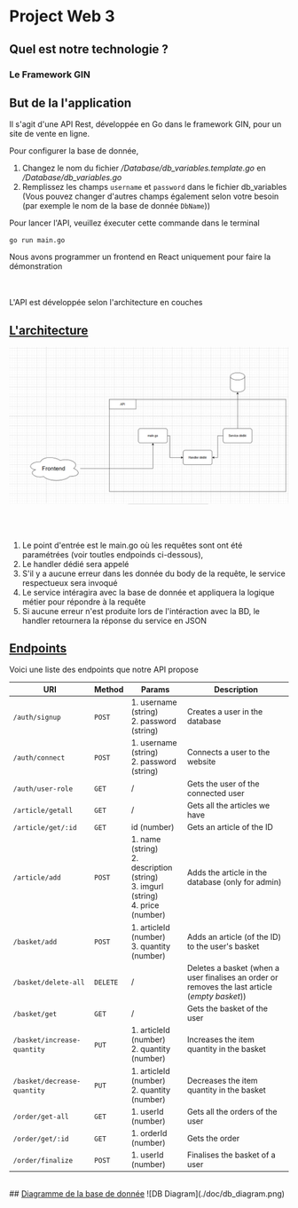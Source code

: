 # Project Web 3

## Quel est notre technologie ?
### <b>Le Framework GIN</b>

## But de la l'application
Il s'agit d'une API Rest, développée en Go dans le framework GIN, pour un site de vente en ligne.

Pour configurer la base de donnée,
1. Changez le nom du fichier <i>/Database/db_variables.template.go</i> en <i>/Database/db_variables.go</i>
1. Remplissez les champs `username` et `password` dans le fichier db_variables (Vous pouvez changer d'autres champs également selon votre besoin (par exemple le nom de la base de donnée `DbName`)) 

Pour lancer l'API, veuillez éxecuter cette commande dans le terminal
```
go run main.go
```
Nous avons programmer un frontend en React uniquement pour faire la démonstration

<br></br>
L'API est développée selon l'architecture en couches
## <u>L'architecture</u> 

![Diagram](./doc/api_diagram.png)

<br></br>
1. Le point d'entrée est le main.go où les requêtes sont ont été paramétrées (voir toutles endpoinds ci-dessous), 
1. Le handler dédié sera appelé
1. S'il y a aucune erreur dans les donnée du body de la requête, le service respectueux sera invoqué
1. Le service intéragira avec la base de donnée et appliquera la logique métier pour répondre à la requête
1. Si aucune erreur n'est produite lors de l'intéraction avec la BD, le handler retournera la réponse du service en JSON


## <u>Endpoints</u>

Voici une liste des endpoints que notre API propose

|URI |Method |Params |Description |
|-|-|-|-|
|`/auth/signup`| `POST`|1. username (string)<br> 2. password (string) |Creates a user in the database
|`/auth/connect`|`POST`|1. username (string)<br> 2. password (string)    | Connects a user to the website |
|`/auth/user-role`|`GET`|/|Gets the user of the connected user|
|`/article/getall`| `GET`|/|Gets all the articles we have|
|`/article/get/:id`|`GET`|id (number)|Gets an article of the ID|
|`/article/add`|`POST`|1. name (string) <br> 2. description (string) <br> 3. imgurl (string) <br> 4. price (number)|Adds the article in the database (only for admin)|
|`/basket/add`|`POST`|1. articleId (number) <br> 3. quantity (number)|Adds an article (of the ID) to the user's basket|
|`/basket/delete-all`|`DELETE`|/|Deletes a basket (when a user finalises an order or removes the last article (<i>empty basket</i>))|
|`/basket/get`|`GET`|/|Gets the basket of the user |
|`/basket/increase-quantity`|`PUT`|1. articleId (number) <br> 2. quantity (number)|Increases the item quantity in the basket|
|`/basket/decrease-quantity`|`PUT`|1. articleId (number) <br> 2. quantity (number)|Decreases the item quantity in the basket|
|`/order/get-all`|`GET`|1. userId (number) |Gets all the orders of the user|
|`/order/get/:id`|`GET`|1. orderId (number) |Gets the order |
|`/order/finalize`|`POST`|1. userId (number)|Finalises the basket of a user|
</br>
## <u>Diagramme de la base de donnée</u>
![DB Diagram](./doc/db_diagram.png)